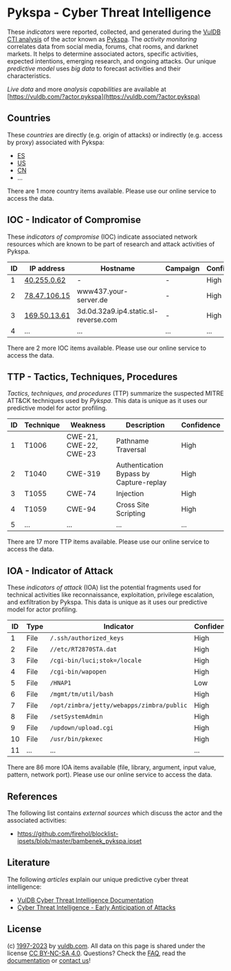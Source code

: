 # Pykspa - Cyber Threat Intelligence

These _indicators_ were reported, collected, and generated during the [VulDB CTI analysis](https://vuldb.com/?kb.cti) of the actor known as [Pykspa](https://vuldb.com/?actor.pykspa). The _activity monitoring_ correlates data from social media, forums, chat rooms, and darknet markets. It helps to determine associated actors, specific activities, expected intentions, emerging research, and ongoing attacks. Our unique _predictive model_ uses _big data_ to forecast activities and their characteristics.

_Live data_ and more _analysis capabilities_ are available at [https://vuldb.com/?actor.pykspa](https://vuldb.com/?actor.pykspa)

## Countries

These _countries_ are directly (e.g. origin of attacks) or indirectly (e.g. access by proxy) associated with Pykspa:

* [ES](https://vuldb.com/?country.es)
* [US](https://vuldb.com/?country.us)
* [CN](https://vuldb.com/?country.cn)
* ...

There are 1 more country items available. Please use our online service to access the data.

## IOC - Indicator of Compromise

These _indicators of compromise_ (IOC) indicate associated network resources which are known to be part of research and attack activities of Pykspa.

ID | IP address | Hostname | Campaign | Confidence
-- | ---------- | -------- | -------- | ----------
1 | [40.255.0.62](https://vuldb.com/?ip.40.255.0.62) | - | - | High
2 | [78.47.106.15](https://vuldb.com/?ip.78.47.106.15) | www437.your-server.de | - | High
3 | [169.50.13.61](https://vuldb.com/?ip.169.50.13.61) | 3d.0d.32a9.ip4.static.sl-reverse.com | - | High
4 | ... | ... | ... | ...

There are 2 more IOC items available. Please use our online service to access the data.

## TTP - Tactics, Techniques, Procedures

_Tactics, techniques, and procedures_ (TTP) summarize the suspected MITRE ATT&CK techniques used by _Pykspa_. This data is unique as it uses our predictive model for actor profiling.

ID | Technique | Weakness | Description | Confidence
-- | --------- | -------- | ----------- | ----------
1 | T1006 | CWE-21, CWE-22, CWE-23 | Pathname Traversal | High
2 | T1040 | CWE-319 | Authentication Bypass by Capture-replay | High
3 | T1055 | CWE-74 | Injection | High
4 | T1059 | CWE-94 | Cross Site Scripting | High
5 | ... | ... | ... | ...

There are 17 more TTP items available. Please use our online service to access the data.

## IOA - Indicator of Attack

These _indicators of attack_ (IOA) list the potential fragments used for technical activities like reconnaissance, exploitation, privilege escalation, and exfiltration by Pykspa. This data is unique as it uses our predictive model for actor profiling.

ID | Type | Indicator | Confidence
-- | ---- | --------- | ----------
1 | File | `/.ssh/authorized_keys` | High
2 | File | `//etc/RT2870STA.dat` | High
3 | File | `/cgi-bin/luci;stok=/locale` | High
4 | File | `/cgi-bin/wapopen` | High
5 | File | `/HNAP1` | Low
6 | File | `/mgmt/tm/util/bash` | High
7 | File | `/opt/zimbra/jetty/webapps/zimbra/public` | High
8 | File | `/setSystemAdmin` | High
9 | File | `/updown/upload.cgi` | High
10 | File | `/usr/bin/pkexec` | High
11 | ... | ... | ...

There are 86 more IOA items available (file, library, argument, input value, pattern, network port). Please use our online service to access the data.

## References

The following list contains _external sources_ which discuss the actor and the associated activities:

* https://github.com/firehol/blocklist-ipsets/blob/master/bambenek_pykspa.ipset

## Literature

The following _articles_ explain our unique predictive cyber threat intelligence:

* [VulDB Cyber Threat Intelligence Documentation](https://vuldb.com/?kb.cti)
* [Cyber Threat Intelligence - Early Anticipation of Attacks](https://www.scip.ch/en/?labs.20201022)

## License

(c) [1997-2023](https://vuldb.com/?kb.changelog) by [vuldb.com](https://vuldb.com/?kb.about). All data on this page is shared under the license [CC BY-NC-SA 4.0](https://creativecommons.org/licenses/by-nc-sa/4.0/). Questions? Check the [FAQ](https://vuldb.com/?kb.faq), read the [documentation](https://vuldb.com/?kb) or [contact us](https://vuldb.com/?contact)!

